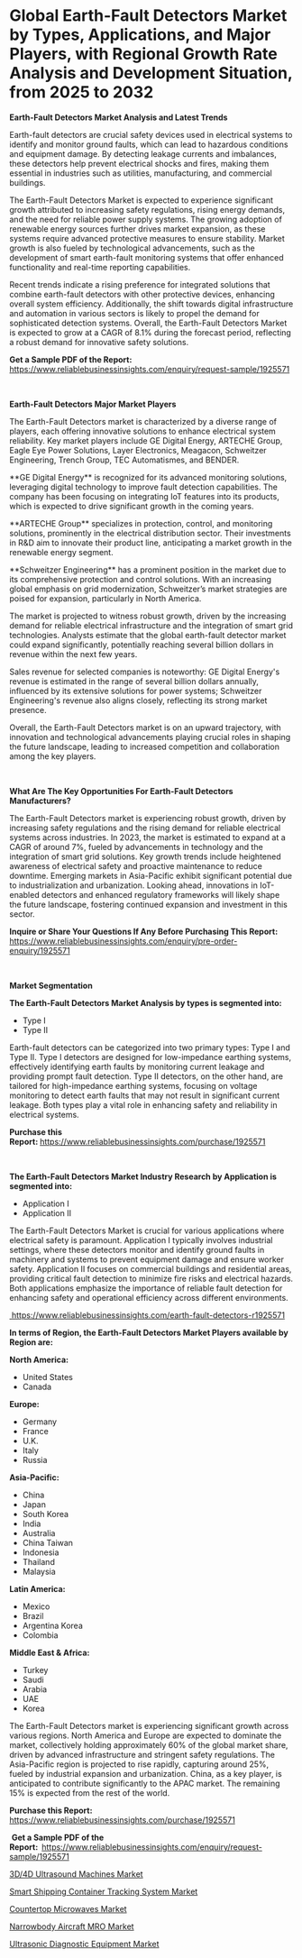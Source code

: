 <p><h1>Global Earth-Fault Detectors Market by Types, Applications, and Major Players, with Regional Growth Rate Analysis and Development Situation, from 2025 to 2032</h1></p><p><strong>Earth-Fault Detectors Market Analysis and Latest Trends</strong></p>
<p><p>Earth-fault detectors are crucial safety devices used in electrical systems to identify and monitor ground faults, which can lead to hazardous conditions and equipment damage. By detecting leakage currents and imbalances, these detectors help prevent electrical shocks and fires, making them essential in industries such as utilities, manufacturing, and commercial buildings.</p><p>The Earth-Fault Detectors Market is expected to experience significant growth attributed to increasing safety regulations, rising energy demands, and the need for reliable power supply systems. The growing adoption of renewable energy sources further drives market expansion, as these systems require advanced protective measures to ensure stability. Market growth is also fueled by technological advancements, such as the development of smart earth-fault monitoring systems that offer enhanced functionality and real-time reporting capabilities.</p><p>Recent trends indicate a rising preference for integrated solutions that combine earth-fault detectors with other protective devices, enhancing overall system efficiency. Additionally, the shift towards digital infrastructure and automation in various sectors is likely to propel the demand for sophisticated detection systems. Overall, the Earth-Fault Detectors Market is expected to grow at a CAGR of 8.1% during the forecast period, reflecting a robust demand for innovative safety solutions.</p></p>
<p><strong>Get a Sample PDF of the Report:&nbsp;</strong> <a href="https://www.reliablebusinessinsights.com/enquiry/request-sample/1925571?utm_campaign=116&utm_medium=2&utm_source=Github&utm_content=ia&utm_term=28032025&utm_id=earth-fault-detectors">https://www.reliablebusinessinsights.com/enquiry/request-sample/1925571</a></p>
<p>&nbsp;</p>
<p><strong>Earth-Fault Detectors Major Market Players</strong></p>
<p><p>The Earth-Fault Detectors market is characterized by a diverse range of players, each offering innovative solutions to enhance electrical system reliability. Key market players include GE Digital Energy, ARTECHE Group, Eagle Eye Power Solutions, Layer Electronics, Meagacon, Schweitzer Engineering, Trench Group, TEC Automatismes, and BENDER.</p><p>**GE Digital Energy** is recognized for its advanced monitoring solutions, leveraging digital technology to improve fault detection capabilities. The company has been focusing on integrating IoT features into its products, which is expected to drive significant growth in the coming years.</p><p>**ARTECHE Group** specializes in protection, control, and monitoring solutions, prominently in the electrical distribution sector. Their investments in R&D aim to innovate their product line, anticipating a market growth in the renewable energy segment.</p><p>**Schweitzer Engineering** has a prominent position in the market due to its comprehensive protection and control solutions. With an increasing global emphasis on grid modernization, Schweitzer’s market strategies are poised for expansion, particularly in North America.</p><p>The market is projected to witness robust growth, driven by the increasing demand for reliable electrical infrastructure and the integration of smart grid technologies. Analysts estimate that the global earth-fault detector market could expand significantly, potentially reaching several billion dollars in revenue within the next few years.</p><p>Sales revenue for selected companies is noteworthy: GE Digital Energy's revenue is estimated in the range of several billion dollars annually, influenced by its extensive solutions for power systems; Schweitzer Engineering's revenue also aligns closely, reflecting its strong market presence.</p><p>Overall, the Earth-Fault Detectors market is on an upward trajectory, with innovation and technological advancements playing crucial roles in shaping the future landscape, leading to increased competition and collaboration among the key players.</p></p>
<p>&nbsp;</p>
<p><strong>What Are The Key Opportunities For Earth-Fault Detectors Manufacturers?</strong></p>
<p><p>The Earth-Fault Detectors market is experiencing robust growth, driven by increasing safety regulations and the rising demand for reliable electrical systems across industries. In 2023, the market is estimated to expand at a CAGR of around 7%, fueled by advancements in technology and the integration of smart grid solutions. Key growth trends include heightened awareness of electrical safety and proactive maintenance to reduce downtime. Emerging markets in Asia-Pacific exhibit significant potential due to industrialization and urbanization. Looking ahead, innovations in IoT-enabled detectors and enhanced regulatory frameworks will likely shape the future landscape, fostering continued expansion and investment in this sector.</p></p>
<p><strong>Inquire or Share Your Questions If Any Before Purchasing This Report:</strong> <a href="https://www.reliablebusinessinsights.com/enquiry/pre-order-enquiry/1925571?utm_campaign=116&utm_medium=2&utm_source=Github&utm_content=ia&utm_term=28032025&utm_id=earth-fault-detectors">https://www.reliablebusinessinsights.com/enquiry/pre-order-enquiry/1925571</a></p>
<p>&nbsp;</p>
<p><strong>Market Segmentation</strong></p>
<p><strong>The Earth-Fault Detectors Market Analysis by types is segmented into:</strong></p>
<p><ul><li>Type I</li><li>Type II</li></ul></p>
<p><p>Earth-fault detectors can be categorized into two primary types: Type I and Type II. Type I detectors are designed for low-impedance earthing systems, effectively identifying earth faults by monitoring current leakage and providing prompt fault detection. Type II detectors, on the other hand, are tailored for high-impedance earthing systems, focusing on voltage monitoring to detect earth faults that may not result in significant current leakage. Both types play a vital role in enhancing safety and reliability in electrical systems.</p></p>
<p><strong>Purchase this Report:&nbsp;</strong><a href="https://www.reliablebusinessinsights.com/purchase/1925571?utm_campaign=116&utm_medium=2&utm_source=Github&utm_content=ia&utm_term=28032025&utm_id=earth-fault-detectors">https://www.reliablebusinessinsights.com/purchase/1925571</a></p>
<p>&nbsp;</p>
<p><strong>The Earth-Fault Detectors Market Industry Research by Application is segmented into:</strong></p>
<p><ul><li>Application I</li><li>Application II</li></ul></p>
<p><p>The Earth-Fault Detectors Market is crucial for various applications where electrical safety is paramount. Application I typically involves industrial settings, where these detectors monitor and identify ground faults in machinery and systems to prevent equipment damage and ensure worker safety. Application II focuses on commercial buildings and residential areas, providing critical fault detection to minimize fire risks and electrical hazards. Both applications emphasize the importance of reliable fault detection for enhancing safety and operational efficiency across different environments.</p></p>
<p><a href="https://www.reliablebusinessinsights.com/earth-fault-detectors-r1925571?utm_campaign=116&utm_medium=2&utm_source=Github&utm_content=ia&utm_term=28032025&utm_id=earth-fault-detectors">&nbsp;https://www.reliablebusinessinsights.com/earth-fault-detectors-r1925571</a></p>
<p><strong>In terms of Region, the Earth-Fault Detectors Market Players available by Region are:</strong></p>
<p>
    <p> <strong> North America: </strong>
        <ul>
            <li>United States</li>
            <li>Canada</li>
        </ul>
        </p> 
    <p> <strong> Europe: </strong>
        <ul>
            <li>Germany</li>
            <li>France</li>
            <li>U.K.</li>
            <li>Italy</li>
            <li>Russia</li>
        </ul>
        </p> 
    <p> <strong> Asia-Pacific: </strong>
        <ul>
            <li>China</li>
            <li>Japan</li>
            <li>South Korea</li>
            <li>India</li>
            <li>Australia</li>
            <li>China Taiwan</li>
            <li>Indonesia</li>
            <li>Thailand</li>
            <li>Malaysia</li>
        </ul>
        </p> 
    <p> <strong> Latin America: </strong>
        <ul>
            <li>Mexico</li>
            <li>Brazil</li>
            <li>Argentina Korea</li>
            <li>Colombia</li>
        </ul>
        </p> 
    <p> <strong> Middle East & Africa: </strong>
        <ul>
            <li>Turkey</li>
            <li>Saudi</li>
            <li>Arabia</li>
            <li>UAE</li>
            <li>Korea</li>
        </ul>
    </p>
    </p>
<p><p>The Earth-Fault Detectors market is experiencing significant growth across various regions. North America and Europe are expected to dominate the market, collectively holding approximately 60% of the global market share, driven by advanced infrastructure and stringent safety regulations. The Asia-Pacific region is projected to rise rapidly, capturing around 25%, fueled by industrial expansion and urbanization. China, as a key player, is anticipated to contribute significantly to the APAC market. The remaining 15% is expected from the rest of the world.</p></p>
<p><strong>Purchase this Report: </strong><a href="https://www.reliablebusinessinsights.com/purchase/1925571?utm_campaign=116&utm_medium=2&utm_source=Github&utm_content=ia&utm_term=28032025&utm_id=earth-fault-detectors">https://www.reliablebusinessinsights.com/purchase/1925571</a></p>
<p>&nbsp;<strong>Get a Sample PDF of the Report:&nbsp;&nbsp;</strong><a href="https://www.reliablebusinessinsights.com/enquiry/request-sample/1925571?utm_campaign=116&utm_medium=2&utm_source=Github&utm_content=ia&utm_term=28032025&utm_id=earth-fault-detectors">https://www.reliablebusinessinsights.com/enquiry/request-sample/1925571</a></p>
<p><strong></strong></p>
<p><p><a href="https://github.com/klenaestien23/Market-Research-Report-List-1/blob/main/3d4d-ultrasound-machines-market.md?utm_campaign=116&utm_medium=2&utm_source=Github&utm_content=ia&utm_term=28032025&utm_id=earth-fault-detectors">3D/4D Ultrasound Machines Market</a></p><p><a href="https://github.com/rocicbenton/Market-Research-Report-List-1/blob/main/smart-shipping-container-tracking-system-market.md?utm_campaign=116&utm_medium=2&utm_source=Github&utm_content=ia&utm_term=28032025&utm_id=earth-fault-detectors">Smart Shipping Container Tracking System Market</a></p><p><a href="https://github.com/tahjaylestro/Market-Research-Report-List-1/blob/main/countertop-microwaves-market.md?utm_campaign=116&utm_medium=2&utm_source=Github&utm_content=ia&utm_term=28032025&utm_id=earth-fault-detectors">Countertop Microwaves Market</a></p><p><a href="https://github.com/filinjaic7/Market-Research-Report-List-1/blob/main/narrowbody-aircraft-mro-market.md?utm_campaign=116&utm_medium=2&utm_source=Github&utm_content=ia&utm_term=28032025&utm_id=earth-fault-detectors">Narrowbody Aircraft MRO Market</a></p><p><a href="https://github.com/ishikodehira/Market-Research-Report-List-1/blob/main/ultrasonic-diagnostic-equipment-market.md?utm_campaign=116&utm_medium=2&utm_source=Github&utm_content=ia&utm_term=28032025&utm_id=earth-fault-detectors">Ultrasonic Diagnostic Equipment Market</a></p></p>